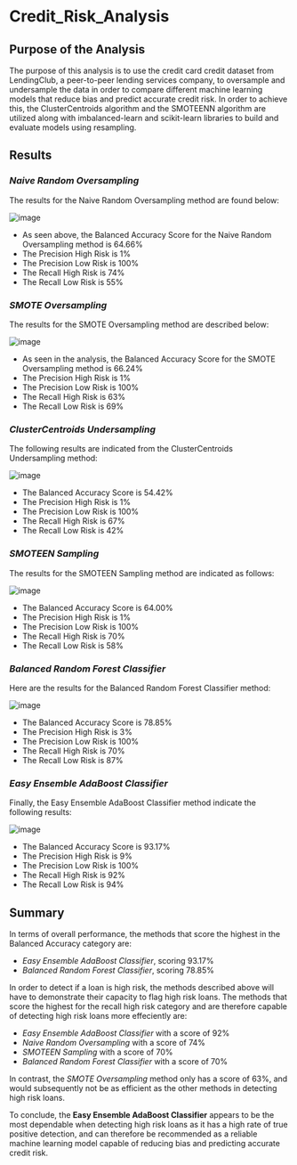 # Credit_Risk_Analysis


## Purpose of the Analysis

The purpose of this analysis is to use the credit card credit dataset from LendingClub, a peer-to-peer lending services company, to oversample and undersample the data in order to compare different machine learning models that reduce bias and predict accurate credit risk. In order to achieve this, the ClusterCentroids algorithm and the SMOTEENN algorithm are utilized along with imbalanced-learn and scikit-learn libraries to build and evaluate models using resampling.


## Results

### *Naive Random Oversampling*

The results for the Naive Random Oversampling method are found below:

![image](https://user-images.githubusercontent.com/75655852/116025795-58444c00-a61f-11eb-94ff-cd76bbca8e8f.png)

- As seen above, the Balanced Accuracy Score for the Naive Random Oversampling method is 64.66%
- The Precision High Risk is 1%
- The Precision Low Risk is 100%
- The Recall High Risk is 74%
- The Recall Low Risk is 55%

### *SMOTE Oversampling*

The results for the SMOTE Oversampling method are described below:

![image](https://user-images.githubusercontent.com/75655852/116025965-ab1e0380-a61f-11eb-951a-25312f377d6b.png)

- As seen in the analysis, the Balanced Accuracy Score for the SMOTE Oversampling method is 66.24%
- The Precision High Risk is 1%
- The Precision Low Risk is 100%
- The Recall High Risk is 63%
- The Recall Low Risk is 69% 

### *ClusterCentroids Undersampling*

The following results are indicated from the ClusterCentroids Undersampling method:

![image](https://user-images.githubusercontent.com/75655852/116026275-5b8c0780-a620-11eb-83a1-ca184a9f077d.png)

- The Balanced Accuracy Score is 54.42%
- The Precision High Risk is 1%
- The Precision Low Risk is 100%
- The Recall High Risk is 67%
- The Recall Low Risk is 42%

### *SMOTEEN Sampling*

The results for the SMOTEEN Sampling method are indicated as follows:

![image](https://user-images.githubusercontent.com/75655852/116026672-28964380-a621-11eb-8cc8-855ecde1f78d.png)

- The Balanced Accuracy Score is 64.00%
- The Precision High Risk is 1%
- The Precision Low Risk is 100%
- The Recall High Risk is 70%
- The Recall Low Risk is 58%


### *Balanced Random Forest Classifier*

Here are the results for the Balanced Random Forest Classifier method: 

![image](https://user-images.githubusercontent.com/75655852/116027124-081ab900-a622-11eb-8484-8f6ea05b3333.png)

- The Balanced Accuracy Score is 78.85%
- The Precision High Risk is 3%
- The Precision Low Risk is 100%
- The Recall High Risk is 70%
- The Recall Low Risk is 87%


### *Easy Ensemble AdaBoost Classifier*

Finally, the Easy Ensemble AdaBoost Classifier method indicate the following results:

![image](https://user-images.githubusercontent.com/75655852/116027194-38faee00-a622-11eb-93e6-1398cfea1789.png)

- The Balanced Accuracy Score is 93.17%
- The Precision High Risk is 9%
- The Precision Low Risk is 100%
- The Recall High Risk is 92%
- The Recall Low Risk is 94%

## Summary  

In terms of overall performance, the methods that score the highest in the Balanced Accuracy category are:

  - *Easy Ensemble AdaBoost Classifier*, scoring 93.17%
  - *Balanced Random Forest Classifier*, scoring 78.85%
 
In order to detect if a loan is high risk, the methods described above will have to demonstrate their capacity to flag high risk loans. The methods that score the highest for the recall high risk category and are therefore capable of detecting high risk loans more effeciently are:

 - *Easy Ensemble AdaBoost Classifier* with a score of 92%
 - *Naive Random Oversampling* with a score of 74%
 - *SMOTEEN Sampling* with a score of 70%
 - *Balanced Random Forest Classifier* with a score of 70%

In contrast, the *SMOTE Oversampling* method only has a score of 63%, and would subsequently not be as efficient as the other methods in detecting high risk loans.

To conclude, the **Easy Ensemble AdaBoost Classifier** appears to be the most dependable when detecting high risk loans as it has a high rate of true positive detection, and can therefore be recommended as a reliable machine learning model capable of reducing bias and predicting accurate credit risk.

